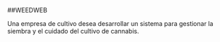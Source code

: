 ##WEEDWEB

Una empresa de cultivo desea desarrollar un sistema para gestionar la siembra y el cuidado del cultivo de cannabis.

